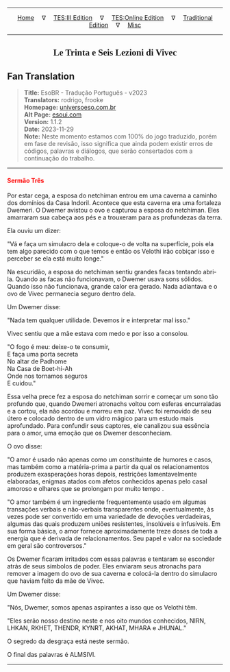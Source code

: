 
---

<!-- Jekyll Page Links -->

<center>
<a href="../../../../../index.html">Home</a>
&emsp;&nabla;&emsp;
<a href="../../../../index-tes3.html">TES:III Edition</a>
&emsp;&nabla;&emsp;
<a href="../../../../index-teso.html">TES:Online Edition</a>
&emsp;&nabla;&emsp;
<a href="../../../../index-traditional.html">Traditional Edition</a>
&emsp;&nabla;&emsp;
<a href="../../../../index-misc.html">Misc</a>
</center>

<!-- Markdown Body Below: -->

---

<center>
<h2><span style="font-family:Georgia">Le Trinta e Seis Lezioni di Vivec</span></h2>
</center>

## Fan Translation

> __Title:__ EsoBR - Tradução Português - v2023\
> __Translators:__ rodrigo, frooke\
> __Homepage:__ [universoeso.com.br][1]\
> __Alt Page:__ [esoui.com][2]\
> __Version:__ 1.1.2\
> __Date:__ 2023-11-29\
> __Note:__ Neste momento estamos com 100% do jogo traduzido, porém em fase de revisão, isso significa que ainda podem existir erros de códigos, palavras e diálogos, que serão consertados com a continuação do trabalho.

[1]: https://www.universoeso.com.br/traducao
[2]: https://www.esoui.com/downloads/info2256-EsoBR-TraduoPortugus-v2023.html

---

#### <span style="color:red">Sermão Três</span>

Por estar cega, a esposa do netchiman entrou em uma caverna a caminho dos domínios da Casa Indoril. Acontece que esta caverna era uma fortaleza Dwemeri. O Dwemer avistou o ovo e capturou a esposa do netchiman. Eles amarraram sua cabeça aos pés e a trouxeram para as profundezas da terra.

Ela ouviu um dizer:

"Vá e faça um simulacro dela e coloque-o de volta na superfície, pois ela tem algo parecido com o que temos e então os Velothi irão cobiçar isso e perceber se ela está muito longe."

Na escuridão, a esposa do netchiman sentiu grandes facas tentando abri-la. Quando as facas não funcionavam, o Dwemer usava sons sólidos. Quando isso não funcionava, grande calor era gerado. Nada adiantava e o ovo de Vivec permanecia seguro dentro dela.

Um Dwemer disse:

"Nada tem qualquer utilidade. Devemos ir e interpretar mal isso."

Vivec sentiu que a mãe estava com medo e por isso a consolou.

"O fogo é meu: deixe-o te consumir,\
E faça uma porta secreta\
No altar de Padhome\
Na Casa de Boet-hi-Ah\
Onde nos tornamos seguros\
E cuidou."

Essa velha prece fez a esposa do netchiman sorrir e começar um sono tão profundo que, quando Dwemeri atronachs voltou com esferas encurraladas e a cortou, ela não acordou e morreu em paz. Vivec foi removido de seu útero e colocado dentro de um vidro mágico para um estudo mais aprofundado. Para confundir seus captores, ele canalizou sua essência para o amor, uma emoção que os Dwemer desconheciam.

O ovo disse:

"O amor é usado não apenas como um constituinte de humores e casos, mas também como a matéria-prima a partir da qual os relacionamentos produzem exasperações horas depois, restrições lamentavelmente elaboradas, enigmas atados com afetos conhecidos apenas pelo casal amoroso e olhares que se prolongam por muito tempo .

"O amor também é um ingrediente frequentemente usado em algumas transações verbais e não-verbais transparentes onde, eventualmente, às vezes pode ser convertido em uma variedade de devoções verdadeiras, algumas das quais produzem uniões resistentes, insolúveis e infusíveis. Em sua forma básica, o amor fornece aproximadamente treze doses de toda a energia que é derivada de relacionamentos. Seu papel e valor na sociedade em geral são controversos."

Os Dwemer ficaram irritados com essas palavras e tentaram se esconder atrás de seus símbolos de poder. Eles enviaram seus atronachs para remover a imagem do ovo de sua caverna e colocá-la dentro do simulacro que haviam feito da mãe de Vivec.

Um Dwemer disse:

"Nós, Dwemer, somos apenas aspirantes a isso que os Velothi têm.

"Eles serão nosso destino neste e nos oito mundos conhecidos, NIRN, LHKAN, RKHET, THENDR, KYNRT, AKHAT, MHARA e JHUNAL."

O segredo da desgraça está neste sermão.

O final das palavras é ALMSIVI.

---
